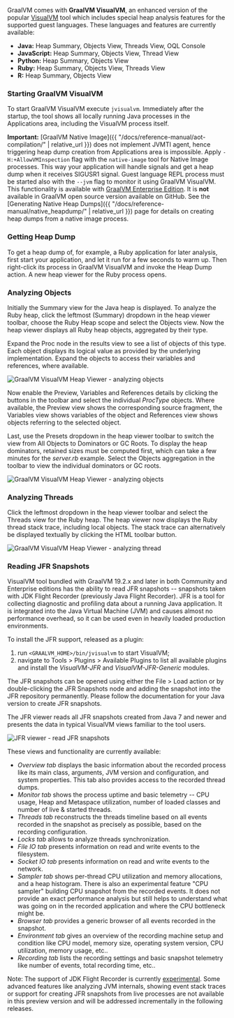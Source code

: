 GraalVM comes with **GraalVM VisualVM**, an enhanced version of the popular
[VisualVM](https://visualvm.github.io) tool which includes special heap analysis
features for the supported guest languages. These languages and features are
currently available:

 - __Java:__ Heap Summary, Objects View, Threads View, OQL Console
 - __JavaScript:__ Heap Summary, Objects View, Thread View
 - __Python:__ Heap Summary, Objects View
 - __Ruby:__ Heap Summary, Objects View, Threads View
 - __R:__ Heap Summary, Objects View

### Starting GraalVM VisualVM
To start GraalVM VisualVM execute `jvisualvm`. Immediately after the startup,
the tool shows all locally running Java processes in the Applications area,
including the VisualVM process itself.

__Important:__ [GraalVM Native Image]({{ "/docs/reference-manual/aot-compilation/" | relative_url }}) does not implement JVMTI agent, hence triggering heap dump creation from Applications area is impossible. Apply `-H:+AllowVMInspection` flag with the `native-image` tool for Native Image processes. This way your application will handle signals and get a heap dump when it receives SIGUSR1 signal. Guest language REPL process must be started also with the `--jvm` flag to monitor it using GraalVM VisualVM. This functionality is available with [GraalVM Enterprise Edition](http://www.oracle.com/technetwork/oracle-labs/program-languages/downloads/index.html). It is **not** available in GraalVM open source version available on GitHub. See the [Generating Native Heap Dumps]({{ "/docs/reference-manual/native_heapdump/" | relative_url }}) page for details on creating heap dumps from a native image process.

### Getting Heap Dump
To get a heap dump of, for example, a Ruby application for later analysis,
first start your application, and let it run for a few seconds to warm up. Then
right-click its process in GraalVM VisualVM and invoke the Heap Dump action. A
new heap viewer for the Ruby process opens.

### Analyzing Objects
Initially the Summary view for the Java heap is displayed. To analyze the Ruby
heap, click the leftmost (Summary) dropdown in the heap viewer toolbar, choose
the Ruby Heap scope and select the Objects view. Now the heap viewer displays
all Ruby heap objects, aggregated by their type.

Expand the Proc node in the results view to see a list of objects of this type.
Each object displays its logical value as provided by the underlying
implementation. Expand the objects to access their variables and references,
where available.

![](/docs/img/HeapViewer_objects.png "GraalVM VisualVM Heap Viewer - analyzing objects")

Now enable the Preview, Variables and References details by clicking the buttons
in the toolbar and select the individual _ProcType_ objects. Where available, the
Preview view shows the corresponding source fragment, the Variables view shows
variables of the object and References view shows objects referring to the
selected object.

Last, use the Presets dropdown in the heap viewer toolbar to switch the view
from All Objects to Dominators or GC Roots. To display the heap dominators,
retained sizes must be computed first, which can take a few minutes for the
_server.rb_ example. Select the Objects aggregation in the toolbar to view the
individual dominators or GC roots.

![](/docs/img/HeapViewer_objects_dominators.png "GraalVM VisualVM Heap Viewer - analyzing objects")

### Analyzing Threads
Click the leftmost dropdown in the heap viewer toolbar and select the Threads
view for the Ruby heap. The heap viewer now displays the Ruby thread stack
trace, including local objects. The stack trace can alternatively be displayed
textually by clicking the HTML toolbar button.

![](/docs/img/HeapViewer_thread.png "GraalVM VisualVM Heap Viewer - analyzing thread")

### Reading JFR Snapshots
VisualVM tool bundled with GraalVM 19.2.x and later in both Community and Enterprise
editions has the ability to read JFR snapshots -- snapshots taken with JDK
Flight Recorder (previously Java Flight Recorder). JFR is a tool for collecting
diagnostic and profiling data about a running Java application. It is integrated
into the Java Virtual Machine (JVM) and causes almost no performance overhead,
so it can be used even in heavily loaded production environments.

To install the JFR support, released as a plugin:
1. run `<GRAALVM_HOME>/bin/jvisualvm` to start VisualVM;
2. navigate to Tools > Plugins > Available Plugins to list all available plugins and install the _VisualVM-JFR_ and
_VisualVM-JFR-Generic_ modules.

The JFR snapshots can be opened using either the File > Load action or by
double-clicking the JFR Snapshots node and adding the snapshot into the JFR
repository permanently. Please follow the documentation for your Java version to
create JFR snapshots.

The JFR viewer reads all JFR snapshots created from Java 7 and newer and presents the data in typical
VisualVM views familiar to the tool users.

![](/docs/img/visualvm_jfr.png "JFR viewer - read JFR snapshots")

These views and functionality are currently available:

* _Overview tab_ displays the basic information about the recorded process like
its main class, arguments, JVM version and configuration, and system properties.
This tab also provides access to the recorded thread dumps.
* _Monitor tab_ shows the process uptime and basic telemetry -- CPU usage, Heap
and Metaspace utilization, number of loaded classes and number of live & started
threads.
* _Threads tab_ reconstructs the threads timeline based on all events recorded in
the snapshot as precisely as possible, based on the recording configuration.
* _Locks tab_ allows to analyze threads synchronization.
* _File IO tab_ presents information on read and write events to the filesystem.
* _Socket IO tab_ presents information on read and write events to the network.
* _Sampler tab_ shows per-thread CPU utilization and memory allocations, and a
heap histogram. There is also an experimental feature "CPU sampler" building CPU
snapshot from the recorded events. It does not provide an exact performance
analysis but still helps to understand what was going on in the recorded
application and where the CPU bottleneck might be.
* _Browser tab_ provides a generic browser of all events recorded in the snapshot.
* _Environment tab_ gives an overview of the recording machine setup and condition
like CPU model, memory size, operating system version, CPU utilization, memory
usage, etc..
* _Recording tab_ lists the recording settings and basic snapshot telemetry like
number of events, total recording time, etc..

Note: The support of JDK Flight Recorder is currently [experimental](https://docs.oracle.com/en/graalvm/enterprise/20/guide/overview/license/licensing-information.html). Some advanced features like
analyzing JVM internals, showing event stack traces or support for creating JFR
snapshots from live processes are not available in this preview version and will
be addressed incrementally in the following releases.

